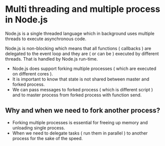 # Multi threading and multiple process in Node.js

Node.js is a single threaded language which in background uses multiple threads to execute asynchronous code.

Node.js is non-blocking which means that all functions ( callbacks ) are delegated to the event loop and they are ( or can be ) executed by different threads. That is handled by Node.js run-time.

* Node.js does support forking multiple processes ( which are executed on different cores ).
* It is important to know that state is not shared between master and forked process.
* We can pass messages to forked process ( which is different script ) and to master process from forked process with function send.

## Why and when we need to fork another process?

* Forking multiple processes is essential for freeing up memory and unloading single process.
* When we need to delegate tasks ( run them in parallel ) to another process for the sake of the speed.

